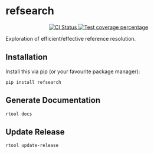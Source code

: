 # refsearch

<p align="center">
  <a href="https://github.com/romanchyla/refsearch/actions?query=workflow%3ACI">
    <img src="https://img.shields.io/github/workflow/status/romanchyla/refsearch/CI/main?label=CI&logo=github&style=flat-square" alt="CI Status" >
  </a>
  <a href="https://codecov.io/gh/romanchyla/refsearch">
    <img src="https://img.shields.io/codecov/c/github/romanchyla/refsearch.svg?logo=codecov&logoColor=fff&style=flat-square" alt="Test coverage percentage">
  </a>
</p>

Exploration of efficient/effective reference resolution.

## Installation

Install this via pip (or your favourite package manager):

`pip install refsearch`


## Generate Documentation

`rtool docs`


## Update Release

`rtool update-release`
